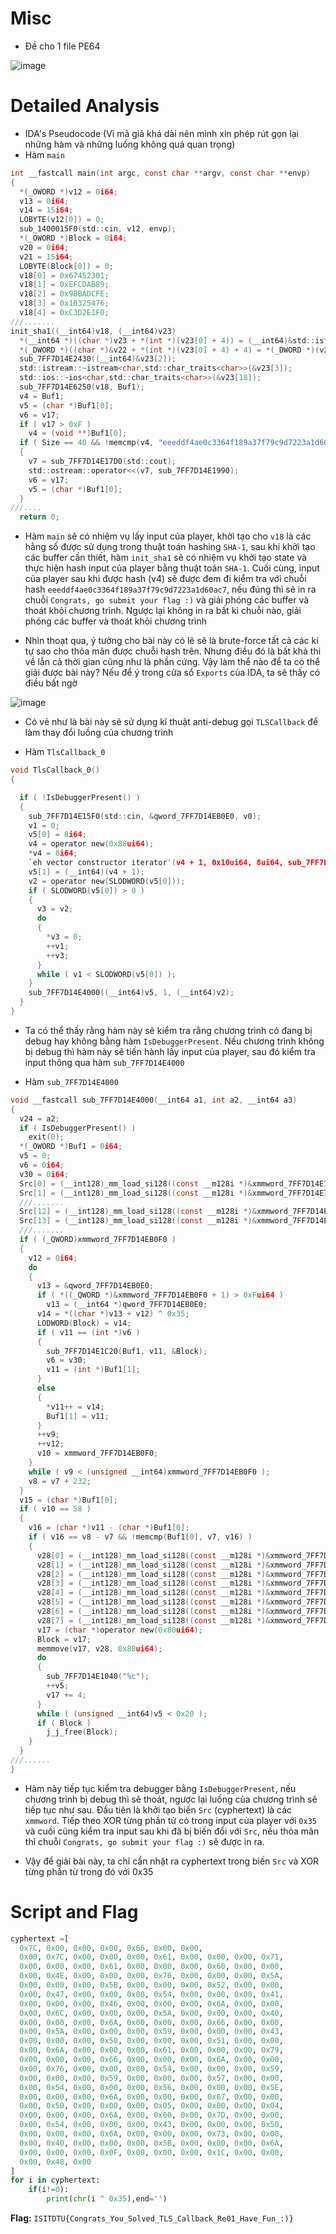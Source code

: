 # Misc
- Đề cho 1 file PE64

![image](https://github.com/user-attachments/assets/0f119e9b-3020-403c-9212-a3e79efeb978)

# Detailed Analysis
- IDA's Pseudocode (Vì mã giả khá dài nên mình xin phép rút gọn lại những hàm và những luồng không quá quan trọng)
- Hàm `main`
```C
int __fastcall main(int argc, const char **argv, const char **envp)
{
  *(_OWORD *)v12 = 0i64;
  v13 = 0i64;
  v14 = 15i64;
  LOBYTE(v12[0]) = 0;
  sub_1400015F0(std::cin, v12, envp);
  *(_OWORD *)Block = 0i64;
  v20 = 0i64;
  v21 = 15i64;
  LOBYTE(Block[0]) = 0;
  v18[0] = 0x67452301;
  v18[1] = 0xEFCDAB89;
  v18[2] = 0x98BADCFE;
  v18[3] = 0x10325476;
  v18[4] = 0xC3D2E1F0;
///.......
init_sha1((__int64)v18, (__int64)v23)
  *(__int64 *)((char *)v23 + *(int *)(v23[0] + 4)) = (__int64)&std::istringstream::`vftable';
  *(_DWORD *)((char *)&v22 + *(int *)(v23[0] + 4) + 4) = *(_DWORD *)(v23[0] + 4) - 144;
  sub_7FF7D14E2430((__int64)&v23[2]);
  std::istream::~istream<char,std::char_traits<char>>(&v23[3]);
  std::ios::~ios<char,std::char_traits<char>>(&v23[18]);
  sub_7FF7D14E6250(v18, Buf1);
  v4 = Buf1;
  v5 = (char *)Buf1[0];
  v6 = v17;
  if ( v17 > 0xF )
    v4 = (void **)Buf1[0];
  if ( Size == 40 && !memcmp(v4, "eeeddf4ae0c3364f189a37f79c9d7223a1d60ac7", 0x28ui64) )
  {
    v7 = sub_7FF7D14E17D0(std::cout);
    std::ostream::operator<<(v7, sub_7FF7D14E1990);
    v6 = v17;
    v5 = (char *)Buf1[0];
  }
///....
  return 0;
```
- Hàm `main` sẽ có nhiệm vụ lấy input của player, khởi tạo cho `v18` là các hằng số được sử dụng trong thuật toán hashing `SHA-1`, sau khi khởi tạo các buffer cần thiết, hàm `init_sha1` sẽ có nhiệm vụ khởi tạo state và thực hiện hash input của player bằng thuật toán `SHA-1`. Cuối cùng, input của player sau khi được hash (v4) sẽ được đem đi kiểm tra với chuỗi hash `eeeddf4ae0c3364f189a37f79c9d7223a1d60ac7`, nếu đúng thì sẽ in ra chuỗi `Congrats, go submit your flag :)` và giải phóng các buffer và thoát khỏi chương trình. Ngược lại không in ra bất kì chuỗi nào, giải phóng các buffer và thoát khỏi chương trình

- Nhìn thoạt qua, ý tưởng cho bài này có lẽ sẽ là brute-force tất cả các kí tự sao cho thỏa mãn được chuỗi hash trên. Nhưng điều đó là bất khả thi về lẫn cả thời gian cũng như là phần cứng. Vậy làm thể nào để ta có thể giải được bài này? Nếu để ý trong cửa sổ `Exports` của IDA, ta sẽ thấy có điều bất ngờ

![image](https://github.com/user-attachments/assets/7666491f-31ec-4bf1-b1b1-1a2b72140126)

- Có vẻ như là bài này sẽ sử dụng kĩ thuật anti-debug gọi `TLSCallback` để làm thay đổi luồng của chương trình

- Hàm `TlsCallback_0`
```C
void TlsCallback_0()
{

  if ( !IsDebuggerPresent() )
  {
    sub_7FF7D14E15F0(std::cin, &qword_7FF7D14EB0E0, v0);
    v1 = 0;
    v5[0] = 8i64;
    v4 = operator new(0x88ui64);
    *v4 = 8i64;
    `eh vector constructor iterator'(v4 + 1, 0x10ui64, 8ui64, sub_7FF7D14E1450, sub_7FF7D14E13F0);
    v5[1] = (__int64)(v4 + 1);
    v2 = operator new(SLODWORD(v5[0]));
    if ( SLODWORD(v5[0]) > 0 )
    {
      v3 = v2;
      do
      {
        *v3 = 0;
        ++v1;
        ++v3;
      }
      while ( v1 < SLODWORD(v5[0]) );
    }
    sub_7FF7D14E4000((__int64)v5, 1, (__int64)v2);
  }
}
```
- Ta có thể thấy rằng hàm này sẽ kiểm tra rằng chương trình có đang bị debug hay không bằng hàm `IsDebuggerPresent`. Nếu chương trình không bị debug thì hàm này sẽ tiến hành lấy input của player, sau đó kiểm tra input thông qua hàm `sub_7FF7D14E4000`

- Hàm `sub_7FF7D14E4000`
```C
void __fastcall sub_7FF7D14E4000(__int64 a1, int a2, __int64 a3)
{
  v24 = a2;
  if ( IsDebuggerPresent() )
    exit(0);
  *(_OWORD *)Buf1 = 0i64;
  v5 = 0;
  v6 = 0i64;
  v30 = 0i64;
  Src[0] = (__int128)_mm_load_si128((const __m128i *)&xmmword_7FF7D14E7770);
  Src[1] = (__int128)_mm_load_si128((const __m128i *)&xmmword_7FF7D14E76D0);
  ///.......
  Src[12] = (__int128)_mm_load_si128((const __m128i *)&xmmword_7FF7D14E77A0);
  Src[13] = (__int128)_mm_load_si128((const __m128i *)&xmmword_7FF7D14E7660);
  ///.......
  if ( (_QWORD)xmmword_7FF7D14EB0F0 )
  {
    v12 = 0i64;
    do
    {
      v13 = &qword_7FF7D14EB0E0;
      if ( *((_QWORD *)&xmmword_7FF7D14EB0F0 + 1) > 0xFui64 )
        v13 = (__int64 *)qword_7FF7D14EB0E0;
      v14 = *((char *)v13 + v12) ^ 0x35;
      LODWORD(Block) = v14;
      if ( v11 == (int *)v6 )
      {
        sub_7FF7D14E1C20(Buf1, v11, &Block);
        v6 = v30;
        v11 = (int *)Buf1[1];
      }
      else
      {
        *v11++ = v14;
        Buf1[1] = v11;
      }
      ++v9;
      ++v12;
      v10 = xmmword_7FF7D14EB0F0;
    }
    while ( v9 < (unsigned __int64)xmmword_7FF7D14EB0F0 );
    v8 = v7 + 232;
  }
  v15 = (char *)Buf1[0];
  if ( v10 == 58 )
  {
    v16 = (char *)v11 - (char *)Buf1[0];
    if ( v16 == v8 - v7 && !memcmp(Buf1[0], v7, v16) )
    {
      v28[0] = (__int128)_mm_load_si128((const __m128i *)&xmmword_7FF7D14E7720);
      v28[1] = (__int128)_mm_load_si128((const __m128i *)&xmmword_7FF7D14E76B0);
      v28[2] = (__int128)_mm_load_si128((const __m128i *)&xmmword_7FF7D14E7760);
      v28[3] = (__int128)_mm_load_si128((const __m128i *)&xmmword_7FF7D14E76F0);
      v28[4] = (__int128)_mm_load_si128((const __m128i *)&xmmword_7FF7D14E7670);
      v28[5] = (__int128)_mm_load_si128((const __m128i *)&xmmword_7FF7D14E76A0);
      v28[6] = (__int128)_mm_load_si128((const __m128i *)&xmmword_7FF7D14E76E0);
      v28[7] = (__int128)_mm_load_si128((const __m128i *)&xmmword_7FF7D14E7680);
      v17 = (char *)operator new(0x80ui64);
      Block = v17;
      memmove(v17, v28, 0x80ui64);
      do
      {
        sub_7FF7D14E1040("%c");
        ++v5;
        v17 += 4;
      }
      while ( (unsigned __int64)v5 < 0x20 );
      if ( Block )
        j_j_free(Block);
    }
  }
///......
}
```
- Hàm này tiếp tục kiểm tra debugger bằng `IsDebuggerPresent`, nếu chương trình bị debug thì sẽ thoát, ngược lại luồng của chương trình sẽ tiếp tục như sau. Đầu tiên là khởi tạo biến `Src` (cyphertext) là các `xmmword`. Tiếp theo XOR từng phần tử có trong input của player với `0x35` và cuối cùng kiểm tra input sau khi đã bị biến đổi với `Src`, nếu thỏa mãn thì chuỗi `Congrats, go submit your flag :)` sẽ được in ra.

- Vậy để giải bài này, ta chỉ cần nhặt ra cyphertext trong biến `Src` và XOR từng phần từ trong đó với 0x35
# Script and Flag
```python
cyphertext =[
  0x7C, 0x00, 0x00, 0x00, 0x66, 0x00, 0x00, 
  0x00, 0x7C, 0x00, 0x00, 0x00, 0x61, 0x00, 0x00, 0x00, 0x71, 
  0x00, 0x00, 0x00, 0x61, 0x00, 0x00, 0x00, 0x60, 0x00, 0x00, 
  0x00, 0x4E, 0x00, 0x00, 0x00, 0x76, 0x00, 0x00, 0x00, 0x5A, 
  0x00, 0x00, 0x00, 0x5B, 0x00, 0x00, 0x00, 0x52, 0x00, 0x00, 
  0x00, 0x47, 0x00, 0x00, 0x00, 0x54, 0x00, 0x00, 0x00, 0x41, 
  0x00, 0x00, 0x00, 0x46, 0x00, 0x00, 0x00, 0x6A, 0x00, 0x00, 
  0x00, 0x6C, 0x00, 0x00, 0x00, 0x5A, 0x00, 0x00, 0x00, 0x40, 
  0x00, 0x00, 0x00, 0x6A, 0x00, 0x00, 0x00, 0x66, 0x00, 0x00, 
  0x00, 0x5A, 0x00, 0x00, 0x00, 0x59, 0x00, 0x00, 0x00, 0x43, 
  0x00, 0x00, 0x00, 0x50, 0x00, 0x00, 0x00, 0x51, 0x00, 0x00, 
  0x00, 0x6A, 0x00, 0x00, 0x00, 0x61, 0x00, 0x00, 0x00, 0x79, 
  0x00, 0x00, 0x00, 0x66, 0x00, 0x00, 0x00, 0x6A, 0x00, 0x00, 
  0x00, 0x76, 0x00, 0x00, 0x00, 0x54, 0x00, 0x00, 0x00, 0x59, 
  0x00, 0x00, 0x00, 0x59, 0x00, 0x00, 0x00, 0x57, 0x00, 0x00, 
  0x00, 0x54, 0x00, 0x00, 0x00, 0x56, 0x00, 0x00, 0x00, 0x5E, 
  0x00, 0x00, 0x00, 0x6A, 0x00, 0x00, 0x00, 0x67, 0x00, 0x00, 
  0x00, 0x50, 0x00, 0x00, 0x00, 0x05, 0x00, 0x00, 0x00, 0x04, 
  0x00, 0x00, 0x00, 0x6A, 0x00, 0x00, 0x00, 0x7D, 0x00, 0x00, 
  0x00, 0x54, 0x00, 0x00, 0x00, 0x43, 0x00, 0x00, 0x00, 0x50, 
  0x00, 0x00, 0x00, 0x6A, 0x00, 0x00, 0x00, 0x73, 0x00, 0x00, 
  0x00, 0x40, 0x00, 0x00, 0x00, 0x5B, 0x00, 0x00, 0x00, 0x6A, 
  0x00, 0x00, 0x00, 0x0F, 0x00, 0x00, 0x00, 0x1C, 0x00, 0x00, 
  0x00, 0x48, 0x00
]
for i in cyphertext:
    if(i!=0):
        print(chr(i ^ 0x35),end='')
```
**Flag:** `ISITDTU{Congrats_You_Solved_TLS_Callback_Re01_Have_Fun_:)}`
